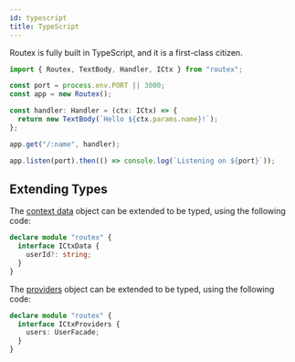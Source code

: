 ```yaml
---
id: typescript
title: TypeScript
---
```


Routex is fully built in TypeScript, and it is a first-class citizen.

```typescript
import { Routex, TextBody, Handler, ICtx } from "routex";

const port = process.env.PORT || 3000;
const app = new Routex();

const handler: Handler = (ctx: ICtx) => {
  return new TextBody(`Hello ${ctx.params.name}!`);
};

app.get("/:name", handler);

app.listen(port).then(() => console.log(`Listening on ${port}`));
```

## Extending Types

The [context data](./context-data.md) object can be extended to be typed, using the following code:

```typescript
declare module "routex" {
  interface ICtxData {
    userId?: string;
  }
}
```

The [providers](./providers.md) object can be extended to be typed, using the following code:

```typescript
declare module "routex" {
  interface ICtxProviders {
    users: UserFacade;
  }
}
```
